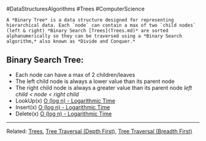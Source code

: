 #DataStructuresAlgorithms #Trees #ComputerScience

```ad-summary
A *Binary Tree* is a data structure designed for representing hierarchical data. Each `node` can contain a max of two `child nodes` (left & right) *Binary Search [Trees](Trees.md)* are sorted alphanumerically so they can be traversed using a *Binary Search algorithm,* also known as *Divide and Conquer.*
```


## Binary Search Tree:
- Each node can have a max of 2 children/leaves
- The left child node is always a lower value than its parent node
- The right child node is always a greater value than its parent node
		*left child < node < right child*
- LookUp(x) [O (log n) - Logarithmic Time](Time%20Complexity%20-%20Big%20O%20Notation.md#O%20log%20n%20-%20Logarithmic%20Time)
- Insert(x) [O (log n) - Logarithmic Time](Time%20Complexity%20-%20Big%20O%20Notation.md#O%20log%20n%20-%20Logarithmic%20Time)
- Delete(x) [O (log n) - Logarithmic Time](Time%20Complexity%20-%20Big%20O%20Notation.md#O%20log%20n%20-%20Logarithmic%20Time)


---
Related: [Trees](Trees.md), [Tree Traversal (Depth First)](Tree%20Traversal%20(Depth%20First).md), [Tree Traversal (Breadth First)](Tree%20Traversal%20(Breadth%20First).md)